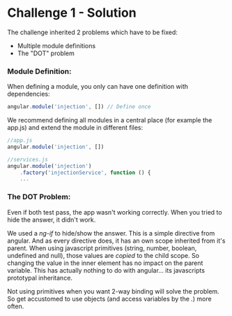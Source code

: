# Challenge 1 - Solution
The challenge inherited 2 problems which have to be fixed:

- Multiple module definitions
- The "DOT" problem

### Module Definition:
When defining a module, you only can have one definition with dependencies:

```javascript
angular.module('injection', []) // Define once
```

We recommend defining all modules in a central place (for example the app.js) and extend the module in different files:

```javascript
//app.js
angular.module('injection', [])

//services.js
angular.module('injection')
    .factory('injectionService', function () {
    ...
```

### The DOT Problem:
Even if both test pass, the app wasn't working correctly. When you tried to hide the answer, it didn't work.

We used a *ng-if* to hide/show the answer. This is a simple directive from angular. And as every directive does, it has an own scope inherited from it's parent. When using javascript primitives (string, number, boolean, undefined and null), those values are *copied* to the child scope. So changing the value in the inner element has no impact on the parent variable. 
This has actually nothing to do with angular... its javascripts prototypal inheritance.

Not using primitives when you want 2-way binding will solve the problem. So get accustomed to use objects (and access variables by the *.*) more often.


